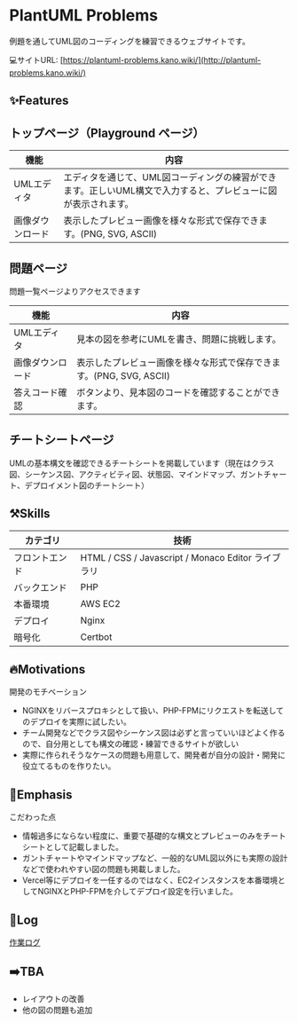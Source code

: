 # PlantUML Problems

例題を通してUML図のコーディングを練習できるウェブサイトです。


💻サイトURL: [https://plantuml-problems.kano.wiki/](http://plantuml-problems.kano.wiki/)

## ✨Features

## トップページ（Playground ページ）

| 機能 | 内容 |
| --- | --- |
| UMLエディタ | エディタを通じて、UML図コーディングの練習ができます。正しいUML構文で入力すると、プレビューに図が表示されます。 |
| 画像ダウンロード | 表示したプレビュー画像を様々な形式で保存できます。(PNG, SVG, ASCII) |

## 問題ページ
問題一覧ページよりアクセスできます

| 機能 | 内容 |
| --- | --- |
| UMLエディタ | 見本の図を参考にUMLを書き、問題に挑戦します。 |
| 画像ダウンロード | 表示したプレビュー画像を様々な形式で保存できます。(PNG, SVG, ASCII) |
| 答えコード確認 | ボタンより、見本図のコードを確認することができます。 |

## チートシートページ


UMLの基本構文を確認できるチートシートを掲載しています（現在はクラス図、シーケンス図、アクティビティ図、状態図、マインドマップ、ガントチャート、デプロイメント図のチートシート）

## ⚒️Skills

| カテゴリ | 技術 |
| --- | --- |
| フロントエンド | HTML / CSS / Javascript / Monaco Editor ライブラリ |
| バックエンド | PHP |
| 本番環境 | AWS EC2 |
| デプロイ | Nginx|
| 暗号化 | Certbot |


## 🔥Motivations

開発のモチベーション

- NGINXをリバースプロキシとして扱い、PHP-FPMにリクエストを転送してのデプロイを実際に試したい。
- チーム開発などでクラス図やシーケンス図は必ずと言っていいほどよく作るので、自分用としても構文の確認・練習できるサイトが欲しい
- 実際に作られそうなケースの問題も用意して、開発者が自分の設計・開発に役立てるものを作りたい。

## 👀Emphasis

こだわった点

- 情報過多にならない程度に、重要で基礎的な構文とプレビューのみをチートシートとして記載しました。
- ガントチャートやマインドマップなど、一般的なUML図以外にも実際の設計などで使われやすい図の問題も掲載しました。
- Vercel等にデプロイを一任するのではなく、EC2インスタンスを本番環境としてNGINXとPHP-FPMを介してデプロイ設定を行いました。


## 📜Log

[作業ログ](https://github.com/SouthernMinami/weekly-report/blob/main/logs/dynamic-web-server-log.md)

## ➡️TBA

- レイアウトの改善
- 他の図の問題も追加
